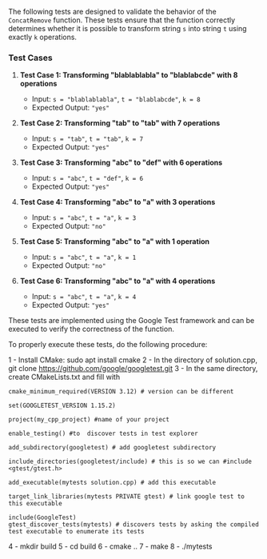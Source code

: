 The following tests are designed to validate the behavior of the `ConcatRemove` function. These tests ensure that the function correctly determines whether it is possible to transform string `s` into string `t` using exactly `k` operations.

### Test Cases

1. **Test Case 1: Transforming "blablablabla" to "blablabcde" with 8 operations**
    - Input: `s = "blablablabla"`, `t = "blablabcde"`, `k = 8`
    - Expected Output: `"yes"`

2. **Test Case 2: Transforming "tab" to "tab" with 7 operations**
    - Input: `s = "tab"`, `t = "tab"`, `k = 7`
    - Expected Output: `"yes"`

3. **Test Case 3: Transforming "abc" to "def" with 6 operations**
    - Input: `s = "abc"`, `t = "def"`, `k = 6`
    - Expected Output: `"yes"`

4. **Test Case 4: Transforming "abc" to "a" with 3 operations**
    - Input: `s = "abc"`, `t = "a"`, `k = 3`
    - Expected Output: `"no"`

5. **Test Case 5: Transforming "abc" to "a" with 1 operation**
    - Input: `s = "abc"`, `t = "a"`, `k = 1`
    - Expected Output: `"no"`

6. **Test Case 6: Transforming "abc" to "a" with 4 operations**
    - Input: `s = "abc"`, `t = "a"`, `k = 4`
    - Expected Output: `"yes"`

These tests are implemented using the Google Test framework and can be executed to verify the correctness of the function.

To properly execute these tests, do the following procedure:

1 - Install CMake: sudo apt install cmake
2 - In the directory of solution.cpp, git clone https://github.com/google/googletest.git
3 - In the same directory, create CMakeLists.txt and fill with 
```
cmake_minimum_required(VERSION 3.12) # version can be different

set(GOOGLETEST_VERSION 1.15.2)

project(my_cpp_project) #name of your project

enable_testing() #to  discover tests in test explorer 

add_subdirectory(googletest) # add googletest subdirectory

include_directories(googletest/include) # this is so we can #include <gtest/gtest.h>

add_executable(mytests solution.cpp) # add this executable

target_link_libraries(mytests PRIVATE gtest) # link google test to this executable

include(GoogleTest)
gtest_discover_tests(mytests) # discovers tests by asking the compiled test executable to enumerate its tests
```

4 - mkdir build
5 - cd build
6 - cmake ..
7 - make
8 - ./mytests